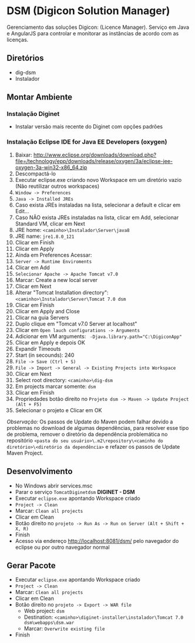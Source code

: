 # DSM (Digicon Solution Manager)

Gerenciamento das soluções Digicon: (Licence Manager).
Serviço em Java e AngularJS para controlar e monitorar as instâncias de acordo com as licenças.


## Diretórios

- dig-dsm
- Instalador


## Montar Ambiente

### Instalação Diginet

- Instalar versão mais recente do Diginet com opções padrões

### Instalação Eclipse IDE for Java EE Developers (oxygen)

1. Baixar: <http://www.eclipse.org/downloads/download.php?file=/technology/epp/downloads/release/oxygen/3a/eclipse-jee-oxygen-3a-win32-x86_64.zip>
1. Descompactá-lo
1. Executar eclipse.exe criando novo Workspace em um diretório vazio (Não reutilizar outros workspaces)
1. `Window -> Preferences`
1. `Java -> Installed JREs`
1. Caso exista JREs instaladas na lista, selecionar a default e clicar em Edit...
1. Caso NÃO exista JREs instaladas na lista, clicar em Add, selecionar Standard VM, clicar em Next
1. JRE home: `<caminho>\Instalador\Server\java8`
1. JRE name: `jre1.8.0_121`
1. Clicar em Finish
1. Clicar em Apply
1. Ainda em Preferences Acessar:
1. `Server -> Runtime Enviroments`
1. Clicar em Add
1. `Selecionar Apache -> Apache Tomcat v7.0`
1. Marcar: Create a new local server
1. Clicar em Next
1. Alterar "Tomcat Installation directory": `<caminho>\Instalador\Server\Tomcat 7.0 dsm`
1. Clicar em Finish
1. Clicar em Apply and Close
1. Clicar na guia Servers
1. Duplo clique em "Tomcat v7.0 Server at localhost"
1. Clicar em `Open lauch configurations -> Arguments`
1. Adicionar em VM arguments: ` -Djava.library.path="C:\DigiconApp"`
1. Clicar em Apply e depois OK
1. Expandir Timeouts
1. Start (in secounds): 240
1. `File -> Save (Ctrl + S)`
1. `File -> Import -> General -> Existing Projects into Workspace`
1. Clicar em Next
1. Select root directory: `<caminho>\dig-dsm`
1. Em projects marcar somente: `dsm`
1. Clicar em Finish
1. Propriedades botão direito no `Projeto dsm -> Maven -> Update Project (Alt + F5)`
1. Selecionar o projeto e Clicar em OK

*Observação:* Os passos de Update do Maven podem falhar devido a problemas no download de algumas dependências, para resolver esse tipo de problema, remover o diretório da dependência problemática no repositório `<pasta do seu usuário>\.m2\repository\<caminho do diretório>\<diretório da dependência>` e refazer os passos de Update Maven Project.


## Desenvolvimento

- No Windows abrir services.msc
- Parar o serviço `TomcatDiginetdsm` **DIGINET - DSM**
- Executar `eclipse.exe` apontando Workspace criado
- `Project -> Clean`
- Marcar: `Clean all projects`
- Clicar em Clean
- Botão direito no `projeto -> Run As -> Run on Server (Alt + Shift + X, R)`
- Finish
- Acesso via endereço <http://localhost:8081/dsm/> pelo navegador do eclipse ou por outro navegador normal


## Gerar Pacote

- Executar `eclipse.exe` apontando Workspace criado
- `Project -> Clean`
- Marcar: `Clean all projects`
- Clicar em Clean
- Botão direito no `projeto -> Export -> WAR file`
  * Web project: `dsm`
  * Destination: `<caminho>\diginet-installer\instalador\Tomcat 7.0 dsm\webapps\dsm.war`
  * Marcar: `Overwrite existing file`
- Finish
